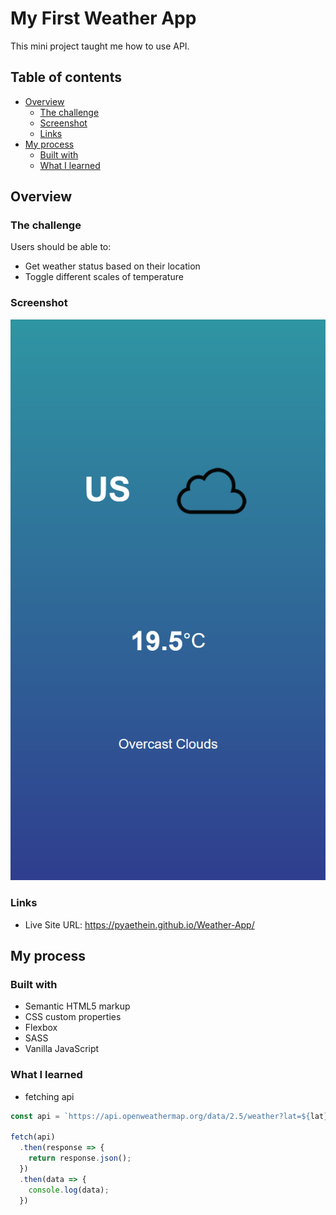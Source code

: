 # My First Weather App

This mini project taught me how to use API. 

## Table of contents

- [Overview](#overview)
  - [The challenge](#the-challenge)
  - [Screenshot](#screenshot)
  - [Links](#links)
- [My process](#my-process)
  - [Built with](#built-with)
  - [What I learned](#what-i-learned)

## Overview

### The challenge

Users should be able to:

- Get weather status based on their location
- Toggle different scales of temperature

### Screenshot

![](screenshot.png)

### Links

- Live Site URL: https://pyaethein.github.io/Weather-App/

## My process

### Built with

- Semantic HTML5 markup
- CSS custom properties
- Flexbox
- SASS
- Vanilla JavaScript

### What I learned

- fetching api

```js
const api = `https://api.openweathermap.org/data/2.5/weather?lat=${lat}&lon=${long}&appid=960c95e56dc11e6dcb7dc3cc2a9f09fe&units=metric`;

fetch(api)
  .then(response => {
    return response.json();
  })
  .then(data => {
    console.log(data);
  })
```